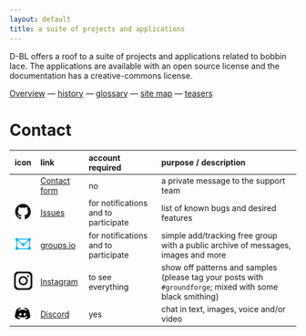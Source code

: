 ```yaml
---
layout: default
title: a suite of projects and applications
---
```


D-BL offers a roof to a suite of projects and applications related to bobbin lace.
The applications are available with an open source license and the documentation has a creative-commons license. 

[Overview](https://github.com/d-bl) — [history](history) — [glossary](glossary) — [site map](images/site-map.svg) — [teasers](teasers)


Contact
=======

|                  icon                   | link                                                             | account required                     | purpose / description                                                                                     |
|:---------------------------------------:|:-----------------------------------------------------------------|:-------------------------------------|:----------------------------------------------------------------------------------------------------------|
|                                         | [Contact form](https://groundforge.wordpress.com/)               | no                                   | a private message to the support team                                                                     |  
|         ![](images/octocat.png)         | [Issues](https://github.com/d-bl/GroundForge/issues)             | for notifications and to participate | list of known bugs and desired features                                                                   |
|        ![](images/groups-io.png)        | [groups.io](https://groups.io/g/GroundForge/topics)              | for notifications and to participate | simple add/tracking free group with a public archive of messages, images and more                         |
| ![](images/instagram-logo-free-png.png) | [Instagram](https://www.instagram.com/explore/tags/groundforge/) | to see everything                    | show off patterns and samples (please tag your posts with `#groundforge`; mixed with some black smithing) |
|         ![](images/discord.png)         | [Discord](https://discord.com/channels/1074087445169184940)      | yes                                  | chat in text, images, voice and/or video                                                                  |